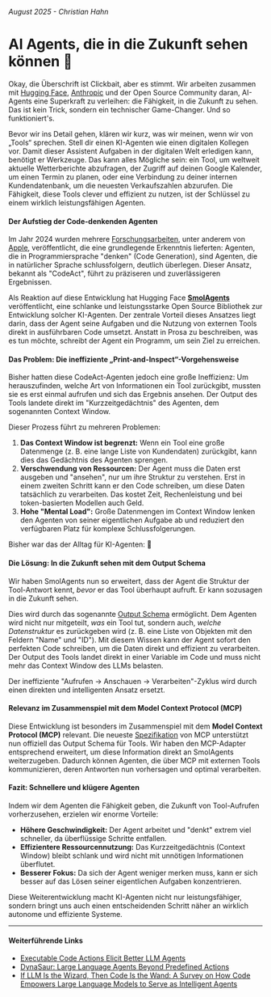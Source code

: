 *August 2025 - Christian Hahn*

# **AI Agents, die in die Zukunft sehen können 🔮**

Okay, die Überschrift ist Clickbait, aber es stimmt. Wir arbeiten zusammen mit [Hugging Face](https://huggingface.co/), [Anthropic](https://www.anthropic.com/) und der Open Source Community daran, AI-Agents eine Superkraft zu verleihen: die Fähigkeit, in die Zukunft zu sehen. Das ist kein Trick, sondern ein technischer Game-Changer. Und so funktioniert's.

Bevor wir ins Detail gehen, klären wir kurz, was wir meinen, wenn wir von „Tools“ sprechen. Stell dir einen KI-Agenten wie einen digitalen Kollegen vor. Damit dieser Assistent Aufgaben in der digitalen Welt erledigen kann, benötigt er Werkzeuge. Das kann alles Mögliche sein: ein Tool, um weltweit aktuelle Wetterberichte abzufragen, der Zugriff auf deinen Google Kalender, um einen Termin zu planen, oder eine Verbindung zu deiner internen Kundendatenbank, um die neuesten Verkaufszahlen abzurufen. Die Fähigkeit, diese Tools clever und effizient zu nutzen, ist der Schlüssel zu einem wirklich leistungsfähigen Agenten.

#### **Der Aufstieg der Code-denkenden Agenten**

Im Jahr 2024 wurden mehrere [Forschungsarbeiten](#weiterführende-links), unter anderem von [Apple](https://machinelearning.apple.com/research/codeact), veröffentlicht, die eine grundlegende Erkenntnis lieferten: Agenten, die in Programmiersprache "denken" (Code Generation), sind Agenten, die in natürlicher Sprache schlussfolgern, deutlich überlegen. Dieser Ansatz, bekannt als "CodeAct", führt zu präziseren und zuverlässigeren Ergebnissen.

Als Reaktion auf diese Entwicklung hat Hugging Face [**SmolAgents**](https://huggingface.co/docs/smolagents/index) veröffentlicht, eine schlanke und leistungsstarke Open Source Bibliothek zur Entwicklung solcher KI-Agenten. Der zentrale Vorteil dieses Ansatzes liegt darin, dass der Agent seine Aufgaben und die Nutzung von externen Tools direkt in ausführbaren Code umsetzt. Anstatt in Prosa zu beschreiben, was es tun möchte, schreibt der Agent ein Programm, um sein Ziel zu erreichen.

#### **Das Problem: Die ineffiziente „Print-and-Inspect“-Vorgehensweise**

Bisher hatten diese CodeAct-Agenten jedoch eine große Ineffizienz: Um herauszufinden, welche Art von Informationen ein Tool zurückgibt, mussten sie es erst einmal aufrufen und sich das Ergebnis ansehen. Der Output des Tools landete direkt im "Kurzzeitgedächtnis" des Agenten, dem sogenannten Context Window.

Dieser Prozess führt zu mehreren Problemen:
1.  **Das Context Window ist begrenzt:** Wenn ein Tool eine große Datenmenge (z. B. eine lange Liste von Kundendaten) zurückgibt, kann dies das Gedächtnis des Agenten sprengen.
2.  **Verschwendung von Ressourcen:** Der Agent muss die Daten erst ausgeben und "ansehen", nur um ihre Struktur zu verstehen. Erst in einem zweiten Schritt kann er den Code schreiben, um diese Daten tatsächlich zu verarbeiten. Das kostet Zeit, Rechenleistung und bei token-basierten Modellen auch Geld.
3.  **Hohe "Mental Load":** Große Datenmengen im Context Window lenken den Agenten von seiner eigentlichen Aufgabe ab und reduziert den verfügbaren Platz für komplexe Schlussfolgerungen.

Bisher war das der Alltag für KI-Agenten: 🤯

#### **Die Lösung: In die Zukunft sehen mit dem Output Schema**

Wir haben SmolAgents nun so erweitert, dass der Agent die Struktur der Tool-Antwort kennt, *bevor* er das Tool überhaupt aufruft. Er kann sozusagen in die Zukunft sehen.

Dies wird durch das sogenannte [Output Schema](https://huggingface.co/docs/smolagents/main/en/tutorials/tools#structured-output-and-output-schema-support) ermöglicht. Dem Agenten wird nicht nur mitgeteilt, *was* ein Tool tut, sondern auch, *welche Datenstruktur* es zurückgeben wird (z. B. eine Liste von Objekten mit den Feldern "Name" und "ID"). Mit diesem Wissen kann der Agent sofort den perfekten Code schreiben, um die Daten direkt und effizient zu verarbeiten. Der Output des Tools landet direkt in einer Variable im Code und muss nicht mehr das Context Window des LLMs belasten.

Der ineffiziente "Aufrufen → Anschauen → Verarbeiten"-Zyklus wird durch einen direkten und intelligenten Ansatz ersetzt.

#### **Relevanz im Zusammenspiel mit dem Model Context Protocol (MCP)**

Diese Entwicklung ist besonders im Zusammenspiel mit dem **Model Context Protocol (MCP)** relevant. Die neueste [Spezifikation](https://modelcontextprotocol.io/specification/2025-06-18/server/tools#output-schema) von MCP unterstützt nun offiziell das Output Schema für Tools. Wir haben den MCP-Adapter entsprechend erweitert, um diese Information direkt an SmolAgents weiterzugeben. Dadurch können Agenten, die über MCP mit externen Tools kommunizieren, deren Antworten nun vorhersagen und optimal verarbeiten.

#### **Fazit: Schnellere und klügere Agenten**

Indem wir dem Agenten die Fähigkeit geben, die Zukunft von Tool-Aufrufen vorherzusehen, erzielen wir enorme Vorteile:
*   **Höhere Geschwindigkeit:** Der Agent arbeitet und "denkt" extrem viel schneller, da überflüssige Schritte entfallen.
*   **Effizientere Ressourcennutzung:** Das Kurzzeitgedächtnis (Context Window) bleibt schlank und wird nicht mit unnötigen Informationen überflutet.
*   **Besserer Fokus:** Da sich der Agent weniger merken muss, kann er sich besser auf das Lösen seiner eigentlichen Aufgaben konzentrieren.

Diese Weiterentwicklung macht KI-Agenten nicht nur leistungsfähiger, sondern bringt uns auch einen entscheidenden Schritt näher an wirklich autonome und effiziente Systeme.

---
#### Weiterführende Links
* [Executable Code Actions Elicit Better LLM Agents](https://arxiv.org/abs/2402.01030)
* [DynaSaur: Large Language Agents Beyond Predefined Actions](https://arxiv.org/abs/2411.01747)
* [If LLM Is the Wizard, Then Code Is the Wand: A Survey on How Code Empowers Large Language Models to Serve as Intelligent Agents](https://arxiv.org/abs/2401.00812)
